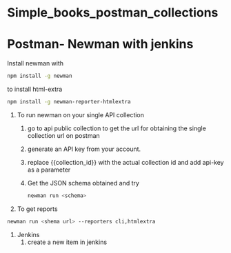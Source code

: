# Simple_books_postman_collections

# Postman- Newman with jenkins

Install newman with 

```bash
npm install -g newman
```

to install html-extra

```bash
npm install -g newman-reporter-htmlextra
```

1. To run newman on your single API collection
    1. go to api public collection to get the url for obtaining the single collection url on postman
    2. generate an API key from your account.
    3. replace {{collection_id}} with the actual collection id and add api-key as a parameter
    4. Get the JSON schema obtained and try 
        
        ```bash
        newman run <schema>
        ```
        

1. To get reports 

```bash
newman run <shema url> --reporters cli,htmlextra
```

1. Jenkins
    1. create a new item in jenkins
